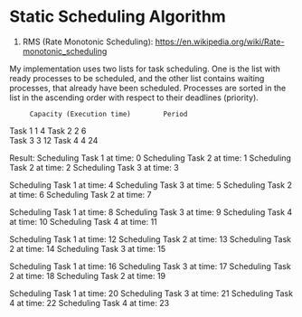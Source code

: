 # Static Scheduling Algorithm 

1. RMS (Rate Monotonic Scheduling): https://en.wikipedia.org/wiki/Rate-monotonic_scheduling

My implementation uses two lists for task scheduling. One is the list with ready processes to be scheduled, and the other list contains waiting processes, that already have been scheduled.
Processes are sorted in the list in the ascending order with respect to their deadlines (priority).

		 Capacity (Execution time)		  Period
Task 1			1							4
Task 2			2							6	
Task 3			3							12
Task 4			4							24

Result:
Scheduling Task 1 at time: 0
Scheduling Task 2 at time: 1
Scheduling Task 2 at time: 2
Scheduling Task 3 at time: 3

Scheduling Task 1 at time: 4
Scheduling Task 3 at time: 5
Scheduling Task 2 at time: 6
Scheduling Task 2 at time: 7

Scheduling Task 1 at time: 8
Scheduling Task 3 at time: 9
Scheduling Task 4 at time: 10
Scheduling Task 4 at time: 11

Scheduling Task 1 at time: 12
Scheduling Task 2 at time: 13
Scheduling Task 2 at time: 14
Scheduling Task 3 at time: 15

Scheduling Task 1 at time: 16
Scheduling Task 3 at time: 17
Scheduling Task 2 at time: 18
Scheduling Task 2 at time: 19

Scheduling Task 1 at time: 20
Scheduling Task 3 at time: 21
Scheduling Task 4 at time: 22
Scheduling Task 4 at time: 23
